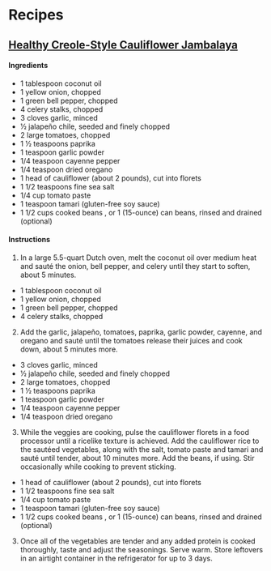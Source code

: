 # Recipes
## [Healthy Creole-Style Cauliflower Jambalaya](http://detoxinista.com/2017/02/healthy-creole-style-cauliflower-jambalaya/)
#### Ingredients
* 1 tablespoon coconut oil
* 1 yellow onion, chopped
* 1 green bell pepper, chopped
* 4 celery stalks, chopped 
* 3 cloves garlic, minced
* 1⁄2 jalapeño chile, seeded and finely chopped
* 2 large tomatoes, chopped
* 1 1⁄2 teaspoons paprika
* 1 teaspoon garlic powder
* 1/4 teaspoon cayenne pepper
* 1/4 teaspoon dried oregano
* 1 head of cauliflower (about 2 pounds), cut into florets
* 1 1/2 teaspoons fine sea salt
* 1/4 cup tomato paste
* 1 teaspoon tamari (gluten-free soy sauce)
* 1 1/2 cups cooked beans , or 1 (15-ounce) can beans, rinsed and drained (optional)
#### Instructions
1. In a large 5.5-quart Dutch oven, melt the coconut oil over medium heat and sauté the onion, bell pepper, and celery until they start to soften, about 5 minutes. 
  * 1 tablespoon coconut oil
  * 1 yellow onion, chopped
  * 1 green bell pepper, chopped
  * 4 celery stalks, chopped 
2. Add the garlic, jalapeño, tomatoes, paprika, garlic powder, cayenne, and oregano and sauté until the tomatoes release their juices and cook down, about 5 minutes more.
  * 3 cloves garlic, minced
  * 1⁄2 jalapeño chile, seeded and finely chopped
  * 2 large tomatoes, chopped
  * 1 1⁄2 teaspoons paprika
  * 1 teaspoon garlic powder
  * 1/4 teaspoon cayenne pepper
  * 1/4 teaspoon dried oregano
3. While the veggies are cooking, pulse the cauliflower florets in a food processor until a ricelike texture is achieved. Add the cauliflower rice to the sautéed vegetables, along with the salt, tomato paste and tamari and sauté until tender, about 10 minutes more. Add the beans, if using. Stir occasionally while cooking to prevent sticking.
  * 1 head of cauliflower (about 2 pounds), cut into florets
  * 1 1/2 teaspoons fine sea salt
  * 1/4 cup tomato paste
  * 1 teaspoon tamari (gluten-free soy sauce)
  * 1 1/2 cups cooked beans , or 1 (15-ounce) can beans, rinsed and drained (optional)
3. Once all of the vegetables are tender and any added protein is cooked thoroughly, taste and adjust the seasonings. Serve warm. Store leftovers in an airtight container in the refrigerator for up to 3 days.
